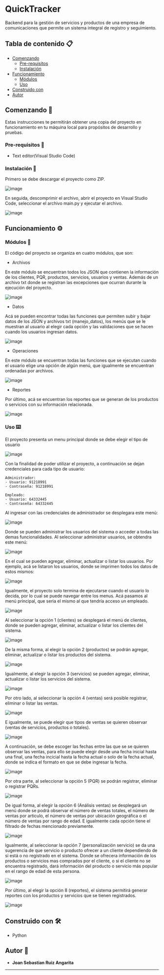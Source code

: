 # QuickTracker

Backend para la gestión de servicios y productos de una empresa de comunicaciones que permite un sistema integral de registro y seguimiento.


## Tabla de contenido 📋

- [Comenzando](#comenzando-)
  * [Pre-requisitos](#pre-requisitos-)
  * [Instalación](#instalación-)
- [Funcionamiento](#funcionamiento-%EF%B8%8F)
  * [Módulos](#módulos-)
  * [Uso](#uso-%EF%B8%8F)
- [Construido con](#construido-con-%EF%B8%8F)
- [Autor](#autor-)


## Comenzando 🚀

Estas instrucciones te permitirán obtener una copia del proyecto en funcionamiento en tu máquina local para propósitos de desarrollo y pruebas.


### Pre-requisitos 📝

- Text editor(Visual Studio Code)

### Instalación 🔧

Primero se debe descargar el proyecto como ZIP.

![image](https://github.com/JoanSebastianRuiz/QuickTracker/assets/166556013/3800bc21-753d-42a4-9c3e-022e3e1a3d85)

En seguida, descomprimir el archivo, abrir el proyecto en Visual Studio Code, seleccionar el archivo main.py y ejecutar el archivo.

![image](https://github.com/JoanSebastianRuiz/QuickTracker/assets/166556013/63474dae-1976-4cc5-a136-fd28bb9da949)


## Funcionamiento ⚙️

### Módulos 🔩

El código del proyecto se organiza en cuatro módulos, que son:

- Archivos

En este módulo se encuentran todos los JSON que contienen la información de los clientes, PQR, productos, servicios, usuarios y ventas. Además de un archivo txt donde se registran las excepciones que ocurran durante la ejecución del proyecto.

![image](https://github.com/JoanSebastianRuiz/QuickTracker/assets/166556013/016c3d34-3fe9-44cc-abc9-83b7dd1c61da)

- Datos

Acá se pueden encontrar todas las funciones que permiten subir y bajar datos de los JSON y archivos txt (manejo_datos), los menús que se le muestran al usuario al elegir cada opción y las validaciones que se hacen cuando los usuarios ingresan datos.

![image](https://github.com/JoanSebastianRuiz/QuickTracker/assets/166556013/02614234-f954-42a4-9206-a23c56af5ef1)

- Operaciones

En este módulo se encuentran todas las funciones que se ejecutan cuando el usuario elige una opción de algún menú, que igualmente se encuentran ordenadas por archivos.

![image](https://github.com/JoanSebastianRuiz/QuickTracker/assets/166556013/161349cb-a6e5-4c5e-8f61-e736e693fa68)

- Reportes

Por último, acá se encuentran los reportes que se generan de los productos o servicios con su información relacionada.

![image](https://github.com/JoanSebastianRuiz/QuickTracker/assets/166556013/78e71acb-81dc-4fe5-b484-c215e6007a7a)

### Uso ⌨️

El proyecto presenta un menu principal donde se debe elegir el tipo de usuario

![image](https://github.com/JoanSebastianRuiz/QuickTracker/assets/166556013/63474dae-1976-4cc5-a136-fd28bb9da949)

Con la finalidad de poder utilizar el proyecto, a continuación se dejan credenciales para cada tipo de usuario:

```
Administrador:
- Usuario: 91218991
- Contraseña: 91218991

Empleado:
- Usuario: 64332445
- Contraseña: 64332445
```

Al ingresar con las credenciales de administrador se desplegara este menú:

![image](https://github.com/JoanSebastianRuiz/QuickTracker/assets/166556013/6a077381-eb05-4d19-8baa-f43e161e01d8)

Donde se pueden administrar los usuarios del sistema o acceder a todas las demas funcionalidades. Al seleccionar administrar usuarios, se obtendra este menú:

![image](https://github.com/JoanSebastianRuiz/QuickTracker/assets/166556013/928d198c-42f3-46ba-84a0-3ea3a324bceb)

En el cual se pueden agregar, eliminar, actualizar o listar los usuarios.
Por ejemplo, acá se listaron los usuarios, donde se imprimen todos los datos de estos mismos:

![image](https://github.com/JoanSebastianRuiz/QuickTracker/assets/166556013/71c0d198-bca4-4e30-90a3-15df3e595c69)

Igualmente, el proyecto solo termina de ejecutarse cuando el usuario lo decida, por lo cual se puede navegar entre los menus.
Acá pasamos al menú principal, que seria el mismo al que tendría acceso un empleado.

![image](https://github.com/JoanSebastianRuiz/QuickTracker/assets/166556013/556240a6-3b28-4f65-aacf-038e406c9524)

Al seleccionar la opción 1 (clientes) se desplegará el menú de clientes, donde se pueden agregar, eliminar, actualizar o listar los clientes del sistema.

![image](https://github.com/JoanSebastianRuiz/QuickTracker/assets/166556013/74951da6-8acf-467d-a236-74530f3806c5)

De la misma forma, al elegir la opción 2 (productos) se podrán agregar, eliminar, actualizar o listar los productos del sistema.

![image](https://github.com/JoanSebastianRuiz/QuickTracker/assets/166556013/6221e9cc-faac-4744-abc7-fab6363de20a)

Igualmente, al elegir la opción 3 (servicios) se pueden agregar, eliminar, actualizar o listar los servicios del sistema.

![image](https://github.com/JoanSebastianRuiz/QuickTracker/assets/166556013/c56de30d-ed3b-4de2-82ad-38a5ea6dd5ff)

Por otro lado, al seleccionar la opción 4 (ventas) será posible registrar, eliminar o listar las ventas.

![image](https://github.com/JoanSebastianRuiz/QuickTracker/assets/166556013/78f40023-b367-433c-a27e-4ca4b22cc793)

E igualmente, se puede elegir que tipos de ventas se quieren observar (ventas de servicios, productos o totales).

![image](https://github.com/JoanSebastianRuiz/QuickTracker/assets/166556013/9dca51fc-939f-4da2-bbd8-de96d1bfbc42)

A continuación, se debe escoger las fechas entre las que se se quieren observar las ventas, para ello se puede elegir desde una fecha inicial hasta una final, una fecha incicial hasta la fecha actual o solo de la fecha actual, donde se indica el formato en que se debe ingresar la fecha.

![image](https://github.com/JoanSebastianRuiz/QuickTracker/assets/166556013/be9c186e-7728-4f7b-bce7-8907cb429392)

Por otra parte, al seleccionar la opción 5 (PQR) se podrán registrar, eliminar o registrar PQRs.

![image](https://github.com/JoanSebastianRuiz/QuickTracker/assets/166556013/db09abc0-4d45-4640-b1fb-b33df94d2b27)

De igual forma, al elegir la opción 6 (Análisis ventas) se desplegará un menú donde se podrá observar el número de ventas totales, el número de ventas por articulo, el número de ventas por ubicación geográfica o el número de ventas por rango de edad. E igualmente cada opción tiene el filtrado de fechas mencionado previamente.

![image](https://github.com/JoanSebastianRuiz/QuickTracker/assets/166556013/c2343211-dc26-4c1f-bb19-6dbc1922061b)

Igualmente, al seleccionar la opción 7 (personalización servicio) se da una sugerencia de que servicio o producto ofrecer a un cliente dependiendo de si está o no registrado en el sistema. Donde se ofrecera información de los productos o servicios mas comprados por el cliente, o si el cliente no se encuentra registrado, dará información del producto o servicio más popular en el rango de edad de esta persona.

![image](https://github.com/JoanSebastianRuiz/QuickTracker/assets/166556013/cc681c06-b351-4c23-8065-349a8ef92028)

Por último, al elegir la opción 8 (reportes), el sistema permitirá generar reportes con los productos y servicios que se tienen registrados.

![image](https://github.com/JoanSebastianRuiz/QuickTracker/assets/166556013/0a0f0dd6-4756-4911-8c4b-6580ecf8c9b1)

## Construido con 🛠️

* Python


## Autor 🧑

* **Joan Sebastian Ruiz Angarita** 

---
